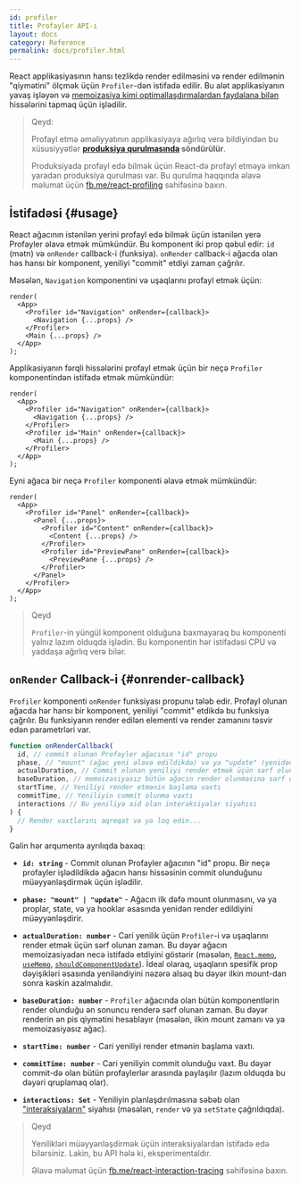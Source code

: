 ```yaml
---
id: profiler
title: Profayler API-ı
layout: docs
category: Reference
permalink: docs/profiler.html
---
```


React applikasiyasının hansı tezlikdə render edilməsini və render edilmənin "qiymətini" ölçmək üçün `Profiler`-dən istifadə edilir.
Bu alət applikasiyanın yavaş işləyən və [memoizasiya kimi optimallaşdırmalardan faydalana bilən](/docs/hooks-faq.html#how-to-memoize-calculations) hissələrini tapmaq üçün işlədilir.

> Qeyd:
>
> Profayl etmə əməliyyatının applikasiyaya ağırlıq verə bildiyindən bu xüsusiyyətlər **[produksiya qurulmasında](/docs/optimizing-performance.html#use-the-production-build) söndürülür**.
>
> Produksiyada profayl edə bilmək üçün React-də profayl etməyə imkan yaradan produksiya qurulması var.
> Bu qurulma haqqında əlavə məlumat üçün [fb.me/react-profiling](https://fb.me/react-profiling) səhifəsinə baxın.

## İstifadəsi {#usage}

React ağacının istənilən yerini profayl edə bilmək üçün istənilən yerə Profayler əlavə etmək mümkündür.
Bu komponent iki prop qəbul edir: `id` (mətn) və `onRender` callback-i (funksiya). `onRender` callback-i ağacda olan həs hansı bir komponent, yeniliyi "commit" etdiyi zaman çağrılır.

Məsələn, `Navigation` komponentini və uşaqlarını profayl etmək üçün:

```js{3}
render(
  <App>
    <Profiler id="Navigation" onRender={callback}>
      <Navigation {...props} />
    </Profiler>
    <Main {...props} />
  </App>
);
```

Applikasiyanın fərqli hissələrini profayl etmək üçün bir neçə `Profiler` komponentindən istifadə etmək mümkündür:

```js{3,6}
render(
  <App>
    <Profiler id="Navigation" onRender={callback}>
      <Navigation {...props} />
    </Profiler>
    <Profiler id="Main" onRender={callback}>
      <Main {...props} />
    </Profiler>
  </App>
);
```

Eyni ağaca bir neçə `Profiler` komponenti əlavə etmək mümkündür:

```js{2,6,8}
render(
  <App>
    <Profiler id="Panel" onRender={callback}>
      <Panel {...props}>
        <Profiler id="Content" onRender={callback}>
          <Content {...props} />
        </Profiler>
        <Profiler id="PreviewPane" onRender={callback}>
          <PreviewPane {...props} />
        </Profiler>
      </Panel>
    </Profiler>
  </App>
);
```

> Qeyd
>
> `Profiler`-in yüngül komponent olduğuna baxmayaraq bu komponenti yalnız lazım olduqda işlədin. Bu komponentin hər istifadəsi CPU və yaddaşa ağırlıq verə bilər.

## `onRender` Callback-i {#onrender-callback}

`Profiler` komponenti `onRender` funksiyası propunu tələb edir.
Profayl olunan ağacda hər hansı bir komponent, yeniliyi "commit" etdikdə bu funksiya çağrılır.
Bu funksiyanın render edilən elementi və render zamanını təsvir edən parametrləri var.

```js
function onRenderCallback(
  id, // commit olunan Profayler ağacının "id" propu
  phase, // "mount" (ağac yeni əlavə edildikdə) və ya "update" (yenidən render edildikdə)
  actualDuration, // Commit olunan yeniliyi render etmək üçün sərf olunan zaman
  baseDuration, // memoizasiyasız bütün ağacın render olunmasına sərf olunan zaman
  startTime, // Yeniliyi render etmənin başlama vaxtı
  commitTime, // Yeniliyin commit olunma vaxtı
  interactions // Bu yeniliyə aid olan interaksiyalar siyahısı
) {
  // Render vaxtlarını aqreqat və ya loq edin...
}
```

Gəlin hər arqumentə ayrılıqda baxaq:

* **`id: string`** - 
Commit olunan Profayler ağacının "id" propu.
Bir neçə profayler işlədildikdə ağacın hansı hissəsinin commit olunduğunu müəyyənləşdirmək üçün işlədilir.

* **`phase: "mount" | "update"`** -
Ağacın ilk dəfə mount olunmasını, və ya proplar, state, və ya hooklar əsasında yenidən render edildiyini müəyyənləşdirir.

* **`actualDuration: number`** -
Cari yenilik üçün `Profiler`-i və uşaqlarını render etmək üçün sərf olunan zaman.
Bu dəyər ağacın memoizasiyadan necə istifadə etdiyini göstərir (məsələn, [`React.memo`](/docs/react-api.html#reactmemo), [`useMemo`](/docs/hooks-reference.html#usememo), [`shouldComponentUpdate`](/docs/hooks-faq.html#how-do-i-implement-shouldcomponentupdate)).
İdeal olaraq, uşaqların spesifik prop dəyişikləri əsasında yeniləndiyini nəzərə alsaq bu dəyər ilkin mount-dan sonra kəskin azalmalıdır.

* **`baseDuration: number`** -
`Profiler` ağacında olan bütün komponentlərin render olunduğu ən sonuncu renderə sərf olunan zaman.
Bu dəyər renderin ən pis qiymətini hesablayır (məsələn, ilkin mount zamanı və ya memoizasiyasız ağac).

* **`startTime: number`** -
Cari yeniliyi render etmənin başlama vaxtı.

* **`commitTime: number`** -
Cari yeniliyin commit olunduğu vaxt.
Bu dəyər commit-də olan bütün profaylerlər arasında paylaşılır (lazım olduqda bu dəyəri qruplamaq olar).

* **`interactions: Set`** -
Yeniliyin planlaşdırılmasına səbəb olan ["interaksiyaların"](https://fb.me/react-interaction-tracing) siyahısı (məsələn, `render` və ya `setState` çağrıldıqda).

> Qeyd
>
> Yenilikləri müəyyənləşdirmək üçün interaksiyalardan istifadə edə bilərsiniz. Lakin, bu API hələ ki, eksperimentaldır.
>
> Əlavə məlumat üçün [fb.me/react-interaction-tracing](https://fb.me/react-interaction-tracing) səhifəsinə baxın.
